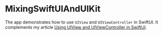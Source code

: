 # MixingSwiftUIAndUIKit
The app demonstrates how to use `UIView` and `UIViewController` in SwiftUI. It complements my article [Using UIView and UIViewController in SwiftUI](https://www.vadimbulavin.com/using-uikit-uiviewcontroller-and-uiview-in-swiftui/).

